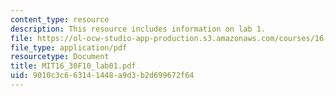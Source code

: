 ```yaml
---
content_type: resource
description: This resource includes information on lab 1.
file: https://ol-ocw-studio-app-production.s3.amazonaws.com/courses/16-30-feedback-control-systems-fall-2010/9010c3c663141448a9d3b2d699672f64_MIT16_30F10_lab01.pdf
file_type: application/pdf
resourcetype: Document
title: MIT16_30F10_lab01.pdf
uid: 9010c3c6-6314-1448-a9d3-b2d699672f64
---
```

